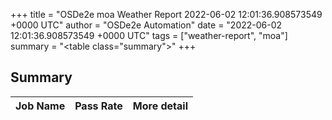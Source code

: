 +++
title = "OSDe2e moa Weather Report 2022-06-02 12:01:36.908573549 +0000 UTC"
author = "OSDe2e Automation"
date = "2022-06-02 12:01:36.908573549 +0000 UTC"
tags = ["weather-report", "moa"]
summary = "<table class=\"summary\"></table>"
+++
## Summary

| Job Name | Pass Rate | More detail |
|----------|-----------|-------------|





